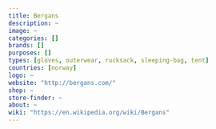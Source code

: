 ```yaml
---
title: Bergans
description: ~
image: ~
categories: []
brands: []
purposes: []
types: [gloves, outerwear, rucksack, sleeping-bag, tent]
countries: [norway]
logo: ~
website: "http://bergans.com/"
shop: ~
store-finder: ~
about: ~
wiki: "https://en.wikipedia.org/wiki/Bergans"
---
```


